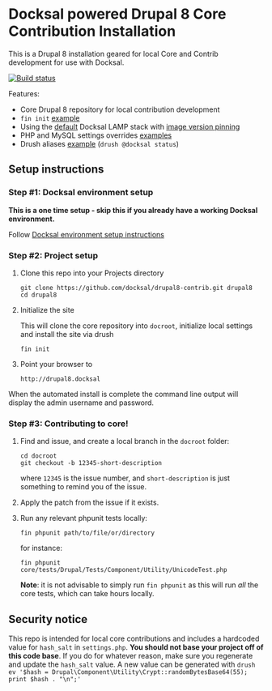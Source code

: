 # Docksal powered Drupal 8 Core Contribution Installation

This is a Drupal 8 installation geared for local Core and Contrib development
for use with Docksal.

[![Build status](https://travis-ci.org/jhedstrom/drupal8-contrib.svg?branch=master)](https://travis-ci.org/jhedstrom/drupal8-contrib?branch=master)

Features:

- Core Drupal 8 repository for local contribution development
- `fin init` [example](.docksal/commands/init)
- Using the [default](.docksal/docksal.env#L9) Docksal LAMP stack with [image version pinning](.docksal/docksal.env#L13-L15)
- PHP and MySQL settings overrides [examples](.docksal/etc)
- Drush aliases [example](drush/aliases.drushrc.php) (`drush @docksal status`)

## Setup instructions

### Step #1: Docksal environment setup

**This is a one time setup - skip this if you already have a working Docksal environment.**  

Follow [Docksal environment setup instructions](https://docs.docksal.io/en/master/getting-started/env-setup)

### Step #2: Project setup

1. Clone this repo into your Projects directory

    ```
    git clone https://github.com/docksal/drupal8-contrib.git drupal8
    cd drupal8
    ```

2. Initialize the site

    This will clone the core repository into `docroot`, initialize local
    settings and install the site via drush

    ```
    fin init
    ```

3. Point your browser to

    ```
    http://drupal8.docksal
    ```

When the automated install is complete the command line output will display the admin username and password.

### Step #3: Contributing to core!

1. Find and issue, and create a local branch in the `docroot` folder:

   ```
   cd docroot
   git checkout -b 12345-short-description
   ```

   where `12345` is the issue number, and `short-description` is just something to remind you of the issue.

2. Apply the patch from the issue if it exists.

3. Run any relevant phpunit tests locally:

    ```
    fin phpunit path/to/file/or/directory
    ```

    for instance:

    ```
    fin phpunit core/tests/Drupal/Tests/Component/Utility/UnicodeTest.php
    ```

    **Note**: it is not advisable to simply run `fin phpunit` as this will run _all_ the core tests, which can take hours locally.

## Security notice

This repo is intended for local core contributions and includes a hardcoded value for `hash_salt` in `settings.php`.
**You should not base your project off of this code base**. If you do for whatever reason, make sure you regenerate and
update the `hash_salt` value. A new value can be generated with `drush ev '$hash = Drupal\Component\Utility\Crypt::randomBytesBase64(55); print $hash . "\n";'`
